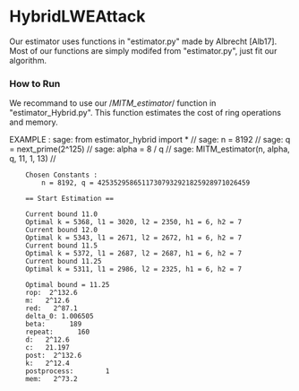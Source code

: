 # HybridLWEAttack

Our estimator uses functions in "estimator.py" made by Albrecht [Alb17].
Most of our functions are simply modifed from "estimator.py", just fit our algorithm.

### How to Run

We recommand to use our /*MITM_estimator*/ function in "estimator_Hybrid.py". This function estimates the cost of ring operations and memory.

EXAMPLE :
    sage: from estimator_hybrid import * //
    sage: n = 8192 //
    sage: q = next_prime(2^125) //
    sage: alpha = 8 / q //
    sage: MITM_estimator(n, alpha, q, 11, 1, 13) //

        Chosen Constants :
            n = 8192, q = 42535295865117307932921825928971026459

        == Start Estimation ==

        Current bound 11.0
        Optimal k = 5368, l1 = 3020, l2 = 2350, h1 = 6, h2 = 7
        Current bound 12.0
        Optimal k = 5343, l1 = 2671, l2 = 2672, h1 = 6, h2 = 7
        Current bound 11.5
        Optimal k = 5372, l1 = 2687, l2 = 2687, h1 = 6, h2 = 7
        Current bound 11.25
        Optimal k = 5311, l1 = 2986, l2 = 2325, h1 = 6, h2 = 7
        
        Optimal bound = 11.25
        rop:  2^132.6
        m:   2^12.6
        red:   2^87.1
        delta_0: 1.006505
        beta:      189
        repeat:      160
        d:   2^12.6
        c:   21.197
        post:  2^132.6
        k:   2^12.4
        postprocess:        1
        mem:   2^73.2
